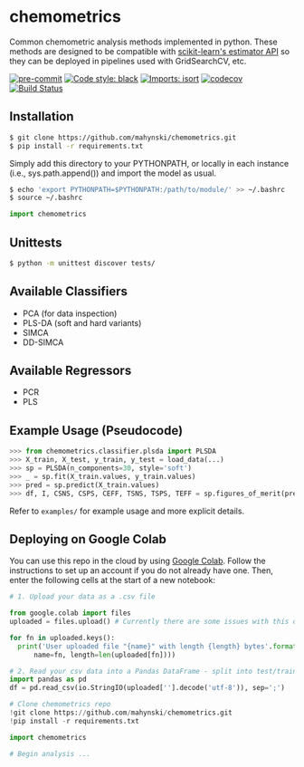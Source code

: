 chemometrics
============
Common chemometric analysis methods implemented in python.  These methods are designed to be compatible with [scikit-learn's estimator API](https://scikit-learn.org/stable/developers/develop.html) so they can be deployed in pipelines used with GridSearchCV, etc.

[![pre-commit](https://img.shields.io/badge/pre--commit-enabled-brightgreen?logo=pre-commit&logoColor=white)](https://github.com/pre-commit/pre-commit)
[![Code style: black](https://img.shields.io/badge/code%20style-black-000000.svg)](https://github.com/psf/black)
[![Imports: isort](https://img.shields.io/badge/%20imports-isort-%231674b1?style=flat&labelColor=ef8336)](https://pycqa.github.io/isort/)
[![codecov](https://codecov.io/gh/mahynski/chemometrics/branch/main/graph/badge.svg?token=YSLBQ33C7F)](https://codecov.io/gh/mahynski/chemometrics)
[![Build Status](https://travis-ci.com/mahynski/chemometrics.svg?branch=main)](https://travis-ci.com/mahynski/chemometrics)

## Installation

~~~ bash
$ git clone https://github.com/mahynski/chemometrics.git
$ pip install -r requirements.txt
~~~

Simply add this directory to your PYTHONPATH, or locally in each instance (i.e., sys.path.append()) and import the model as usual.

~~~ bash
$ echo 'export PYTHONPATH=$PYTHONPATH:/path/to/module/' >> ~/.bashrc
$ source ~/.bashrc
~~~

~~~ python
import chemometrics
~~~

## Unittests
~~~ bash
$ python -m unittest discover tests/
~~~

## Available Classifiers
* PCA (for data inspection)
* PLS-DA (soft and hard variants)
* SIMCA
* DD-SIMCA

## Available Regressors
* PCR
* PLS

## Example Usage (Pseudocode)
~~~ python
>>> from chemometrics.classifier.plsda import PLSDA
>>> X_train, X_test, y_train, y_test = load_data(...)
>>> sp = PLSDA(n_components=30, style='soft')
>>> _ = sp.fit(X_train.values, y_train.values)
>>> pred = sp.predict(X_train.values)
>>> df, I, CSNS, CSPS, CEFF, TSNS, TSPS, TEFF = sp.figures_of_merit(pred, y_train.values)
~~~

Refer to `examples/` for example usage and more explicit details.

## Deploying on Google Colab

You can use this repo in the cloud by using [Google Colab](https://colab.research.google.com).
Follow the instructions to set up an account if you do not already have one.
Then, enter the following cells at the start of a new notebook:

~~~python
# 1. Upload your data as a .csv file

from google.colab import files
uploaded = files.upload() # Currently there are some issues with this on Firefox

for fn in uploaded.keys():
  print('User uploaded file "{name}" with length {length} bytes'.format(
      name=fn, length=len(uploaded[fn])))
~~~

~~~python
# 2. Read your csv data into a Pandas DataFrame - split into test/train later
import pandas as pd
df = pd.read_csv(io.StringIO(uploaded[''].decode('utf-8')), sep=';')
~~~

~~~python
# Clone chemometrics repo
!git clone https://github.com/mahynski/chemometrics.git
!pip install -r requirements.txt
~~~~

~~~python
import chemometrics

# Begin analysis ...
~~~

